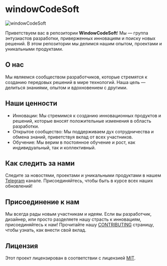 # windowCodeSoft

![windowCodeSoft](https://github.com/wcs-pt/wcs-pt/assets/141438495/26ac8000-81b3-4234-ad8f-0eda5b5d26c9)

Приветствуем вас в репозитории **WindowCodeSoft**! Мы — группа энтузиастов разработки, приверженных инновациям и поиску новых решений. В этом репозитории мы делимся нашим опытом, проектами и уникальными продуктами.

## О нас

Мы являемся сообществом разработчиков, которые стремятся к созданию передовых решений в мире технологий. Наша цель — делиться знаниями, опытом и вдохновением с другими.

## Наши ценности

- Инновации: Мы стремимся к созданию инновационных продуктов и решений, которые вносят положительные изменения в область разработки.
- Открытое сообщество: Мы поддерживаем дух сотрудничества и обмена знаний, приветствуя вклад от всех участников.
- Обучение: Мы верим в постоянное обучение и рост, как индивидуальный, так и коллективный.

## Как следить за нами

Следите за новостями, проектами и уникальными продуктами в нашем [Telegram](https://t.me/WindowCodeSoft) канале. Присоединяйтесь, чтобы быть в курсе всех наших обновлений!

## Присоединение к нам

Мы всегда рады новым участникам и идеям. Если вы разработчик, дизайнер, или просто разделяете нашу страсть к инновациям, присоединяйтесь к нам! Прочитайте нашу [CONTRIBUTING](CONTRIBUTING.md) страницу, чтобы узнать, как внести свой вклад.

## Лицензия

Этот проект лицензирован в соответствии с лицензией [MIT](LICENSE).

